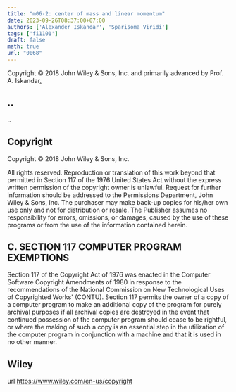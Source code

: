 ```yaml
---
title: "m06-2: center of mass and linear momentum"
date: 2023-09-26T08:37:00+07:00
authors: ['Alexander Iskandar', 'Sparisoma Viridi']
tags: ['fi1101']
draft: false
math: true
url: "0068"
---
```

Copyright © 2018 John Wiley & Sons, Inc. and primarily advanced by Prof. A. Iskandar[.](https://cdn-edunex.itb.ac.id/27677-Elementary-Physics-I/16711-Momentum-Linear-/1695691895156_Handout-FI1101-Module_06-2---ch09b.pdf)


## ..
..


## Copyright
Copyright © 2018 John Wiley & Sons, Inc.

All rights reserved. Reproduction or translation of this work beyond that permitted in Section 117 of the 1976 United States Act without the express written permission of the copyright owner is unlawful. Request for further information should be addressed to the Permissions Department, John Wiley & Sons, Inc. The purchaser may make back-up copies for his/her own use only and not for distribution or resale. The Publisher assumes no responsibility for errors, omissions, or damages, caused by the use of these programs or from the use of the information contained herein.


## C. SECTION 117 COMPUTER PROGRAM EXEMPTIONS
Section 117 of the Copyright Act of 1976 was enacted in the Computer Software Copyright Amendments of 1980 in response to the recommendations of the National Commission on New Technological Uses of Copyrighted Works' (CONTU). Section 117 permits the owner of a copy of a computer program to make an additional copy of the program for purely archival purposes if all archival copies are destroyed in the event that continued possession of the computer program should cease to be rightful, or where the making of such a copy is an essential step in the utilization of the computer program in conjunction with a machine and that it is used in no other manner.


## Wiley
url https://www.wiley.com/en-us/copyright